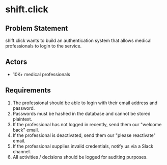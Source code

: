 # shift.click

## Problem Statement

shift.click wants to build an authentication system that allows medical professionals to login to the service.

## Actors

- 10K+ medical professionals

## Requirements

1. The professional should be able to login with their email address and password.
2. Passwords must be hashed in the database and cannot be stored plaintext.
3. If the professional has not logged in recently, send them our "welcome back" email.
4. If the professional is deactivated, send them our "please reactivate" email.
5. If the professional supplies invalid credentials, notify us via a Slack channel.
6. All activities / decisions should be logged for auditing purposes.
